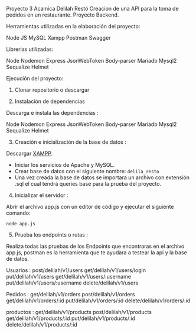Proyecto 3 Acamica Delilah Restó
Creacion de una API para la toma de pedidos en un restaurante. Proyecto Backend.


Herramientas utilizadas en la elaboración del proyecto:

Node JS
MySQL
Xampp
Postman
Swagger

Librerias utilizadas:

Node
Nodemon
Express
JsonWebToken
Body-parser
Mariadb
Mysql2
Sequalize
Helmet


Ejecución del proyecto: 

1. Clonar repositorio o descargar 

2. Instalación de dependencias

Descarga e instala las dependencias :

Node
Nodemon
Express
JsonWebToken
Body-parser
Mariadb
Mysql2
Sequalize
Helmet

3. Creación e inicialización de la base de datos :

Descargar [XAMPP](https://www.apachefriends.org/es/download.html "XAMPP").
- Iniciar los servicios de Apache y MySQL.
- Crear base de datos con el siguiente nombre:
`delila_resto`
- Una vez creada la base de datos se importara un archivo con extensión .sql el cual tendrá queries base para la prueba del proyecto.


4. Inicializar el servidor :

Abrir el archivo app.js con un editor de código y ejecutar el siguiente comando:

`node app.js`

5. Prueba los endpoints o rutas :

Realiza todas las pruebas de los Endpoints que encontraras en el archivo app.js,
postman es la herramienta que te ayudara a testear la api y la base de datos.

Usuarios :
post/delilah/v1/users
get/delilah/v1/users/login
put/delilah/v1/users 
get/delilah/v1/users/:username
put/delilah/v1/users/:username
delete/delilah/v1/users

Pedidos : 
get/delilah/v1/orders
post/delilah/v1/orders
get/delilah/v1/orders/:id
put/delilah/v1/orders/:id
delete/delilah/v1/orders/:id

productos : 
get/delilah/v1/products
post/delilah/v1/products
get/delilah/v1/products/:id
put/delilah/v1/products/:id
delete/delilah/v1/products/:id
